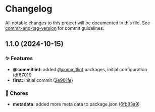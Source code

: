 # Changelog

All notable changes to this project will be documented in this file. See [commit-and-tag-version](https://github.com/absolute-version/commit-and-tag-version) for commit guidelines.

## 1.1.0 (2024-10-15)


### ✨ Features

* **@commitlint:** added [@commitlint](https://github.com/commitlint) packages, initial configuration ([df6701f](https://github.com/georgecht/zod-custom-events/commit/df6701f216b45829d8c62f647b72a884a5e96717))
* **first:** initial commit ([2e901fe](https://github.com/georgecht/zod-custom-events/commit/2e901fe8e6dd56d1035a187e3e5ee20423069084))


### 🚚 Chores

* **metadata:** added more meta data to package.json ([6fb83a9](https://github.com/georgecht/zod-custom-events/commit/6fb83a9a640513d15e15a696b6411ae6abbf1c6e))
